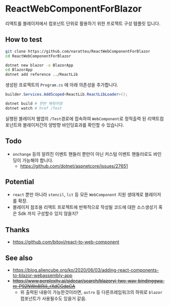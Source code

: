 # ReactWebComponentForBlazor

리액트를 블레이저에서 컴포넌트 단위로 활용하기 위한 프로젝트 구성 템플릿 입니다.

## How to test

```bash
git clone https://github.com/naratteu/ReactWebComponentForBlazor
cd ReactWebComponentForBlazor

dotnet new blazor -o BlazorApp
cd BlazorApp
dotnet add reference ../ReactLib
```

생성된 프로젝트의 `Program.cs` 에 아래 의존성을 추가합니다.

```cs
builder.Services.AddScoped<ReactLib.ReactLibLoader>();
```

```bash
dotnet build # 한번 해줘야댐
dotnet watch # href /Test
```

실행된 블레이저 웹앱의 `/Test`경로에 접속하여 `WebComponent`로 정적출력 된 리액트컴포넌트와 블레이저간의 양방향 바인딩효과를 확인할 수 있습니다.

## Todo

- `onchange` 등의 알려진 이벤트 핸들러 뿐만이 아닌 커스텀 이벤트 핸들러로도 바인딩이 가능해야 합니다.
    - https://github.com/dotnet/aspnetcore/issues/27651

## Potential

- `react` 뿐만 아니라 `stencil`, `lit` 등 모든 `WebComponent` 지원 생태계로 블레이저를 확장.
- 블레이저 참조용 리액트 프로젝트에 반복적으로 작성될 코드에 대한 소스생성기 혹은 Sdk 까지 구성할수 있지 않을지?

## Thanks

- https://github.com/bitovi/react-to-web-component

## See also

- https://blog.aliencube.org/ko/2020/06/03/adding-react-components-to-blazor-webassembly-app
- ~~https://www.perplexity.ai/sidecar/search/blazoryi-two-way-bindinggwa-re-P92NWn8lRiiI_rXdCGdpGA~~
    - 위 출력된 내용이 가능한것이라면, `astro` 등 다른프레임워크의 하위로 `blazor`컴포넌트가 사용될수도 있을거 같음.